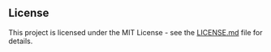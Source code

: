 ## License

This project is licensed under the MIT License - see the [LICENSE.md](LICENSE.md) file for details.
